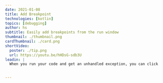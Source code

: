 ```yaml
---
date: 2021-01-08
title: Add Breakpoint
technologies: [kotlin]
topics: [debugging]
author: hs
subtitle: Easily add breakpoints from the run window
thumbnail: ./thumbnail.png
cardThumbnail: ./card.png
shortVideo:
  poster: ./tip.png
  url: https://youtu.be/hHDsG-sdb3U
leadin: |
  When you run your code and get an unhandled exception, you can click _Create breakpoint_ in the Run window to debug it.   
  

---
```

